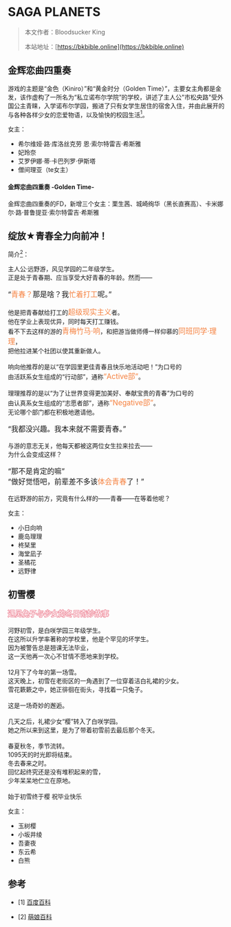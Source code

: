 # SAGA PLANETS

> 本文作者：Bloodsucker King
>
> 本站地址：[https://bkbible.online](https://bkbible.online)


## 金辉恋曲四重奏
游戏的主题是“金色（Kiniro）”和“黄金时分（Golden Time）”，主要女主角都是金发，该作虚构了一所名为“私立诺布尔学院”的学校，讲述了主人公"市松央路"受外国公主青睐，入学诺布尔学园，搬进了只有女学生居住的宿舍入住，并由此展开的与各种各样少女的恋爱物语，以及愉快的校园生活[<sup>1</sup>](#refer-anchor-1)。

女主：
- 希尔维娅·路·库洛丝克劳 恩·索尔特雷吉·希斯雅
- 妃玲奈
- 艾罗伊娜·蒂·卡巴列罗·伊斯塔
- 僧间理亚（te女主）

#### 金辉恋曲四重奏 -Golden Time-
金辉恋曲四重奏的FD，新增三个女主：栗生茜、城崎绚华（黑长直赛高）、卡米娜尔·路·普鲁提亚·索尔特雷吉·希斯雅

## 绽放★青春全力向前冲！
简介[<sup>2</sup>](#refer-anchor-3)：
<p>主人公·远野游，风见学园的二年级学生。<br>
正是处于青春期、应当享受大好青春的年龄。然而——<br>
<br>
<span style="font-size:120%">“<span style="color:#F68240;">青春？</span>那是啥？我<span style="color:#F68240;">忙着打工</span>呢。”</span><br>
<br>
他是把青春献给打工的<span style="font-size:120%; color:#F68240">超级现实主义</span>者。<br>
他在学业上表现优异，同时每天打工赚钱。<br>
看不下去这样的游的<span style="font-size:120%; color:#F68240">青梅竹马·响</span>，和把游当做师傅一样仰慕的<span style="font-size:120%; color:#F68240">同班同学·理理</span>，<br>
把他拉进某个社团以使其重新做人。<br>
<br>
响向他推荐的是以“在学园里更佳青春且快乐地活动吧！”为口号的<br>
由活跃系女生组成的“行动部”，通称<span style="font-size:120%; color:#F68240">“Active部”</span>。<br>
<br>
理理推荐的是以“为了让世界变得更加美好、奉献宝贵的青春”为口号的<br>
由认真系女生组成的“志愿者部”，通称<span style="font-size:120%; color:#F68240">“Negative部”</span>。<br>
无论哪个部门都在积极地邀请他。<br>
<br>
<big>“我都没兴趣。我本来就不需要青春。”</big><br>
<br>
与游的意志无关，他每天都被这两位女生拉来拉去——<br>
为什么会变成这样？<br>
<br>
<big>“那不是肯定的嘛”</big><br>
<big>“做好觉悟吧，前辈差不多该<span style="color:#F68240;">体会青春</span>了！”</big><br>
<br>
在远野游的前方，究竟有什么样的——青春——在等着他呢？
</p>


女主：
- 小日向响
- 鹿岛理理
- 柊栞里
- 海堂凪子
- 圣橘花
- 远野律


## 初雪樱
<p><big><span style="position:relative;display:inline-block;z-index:2;color:white;">遇见兔子与少女的冬日奇妙故事<span style="position:absolute;left:0;top:0;z-index:-1;-webkit-user-select:none;user-select:none;-webkit-text-stroke:0.15em #ef8c9c;">遇见兔子与少女的冬日奇妙故事</span></span></big><br>
<br>
河野初雪，是白咲学园三年级学生。<br>
在这所以升学率著称的学校里，他是个罕见的坏学生。<br>
因为被警告总是翘课无法毕业，<br>
这一天他再一次心不甘情不愿地来到学校。<br>
<br>
12月下了今年的第一场雪。<br>
这天晚上，初雪在老街区的一角遇到了一位穿着洁白礼裙的少女。<br>
雪花簌簌之中，她正徘徊在街头，寻找着一只兔子。<br>
<br>
这是一场奇妙的邂逅。<br>
<br>
几天之后，礼裙少女“樱”转入了白咲学园。<br>
她之所以来到这里，是为了带着初雪前去最后那个冬天。<br>
<br>
春夏秋冬，季节流转。<br>
1095天的时光即将结束。<br>
冬去春来之时。<br>
回忆起终究还是没有堆积起来的雪，<br>
少年呆呆地伫立在原地。<br>
<br>
始于初雪终于樱 祝毕业快乐
</p>

女主：
- 玉树樱
- 小坂井绫
- 吾妻夜
- 东云希
- 白熊




## 参考
<div id="refer-anchor-1"></div>

- [1] [百度百科](https://baike.baidu.com/item/%E9%87%91%E8%BE%89%E6%81%8B%E6%9B%B2%E5%9B%9B%E9%87%8D%E5%A5%8F)

<div id="refer-anchor-2"></div>

- [2] [萌娘百科](https://mzh.moegirl.org.cn/%E7%BB%BD%E6%94%BE%E9%9D%92%E6%98%A5%E5%85%A8%E5%8A%9B%E5%90%91%E5%89%8D%E5%86%B2%EF%BC%81)